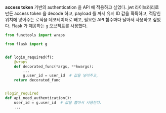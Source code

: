 **access token** 기반의 authentication 을 API 에 적용하고 싶었다. jwt 라이브러리로 만든 access token 을 decode 하고, payload 를 까서 유저 ID 값을 획득하고, 적당한 위치에 넣어주는 로직을 데코레이터로 빼고, 필요한 API 함수마다 달아서 사용하고 싶었다. Flask 가 제공하는 `g` 오브젝트를 사용했다.

```python
from functools import wraps

from flask import g


def login_required(f):
    @wraps
    def decorated_func(*args, **kwargs):
        ...
        g.user_id = user_id  # 값을 넣어주고,        
    return decorated_func


@login_required
def api_need_authentication():
    user_id = g.user_id  # 값을 뽑아서 사용한다.
    ...

```